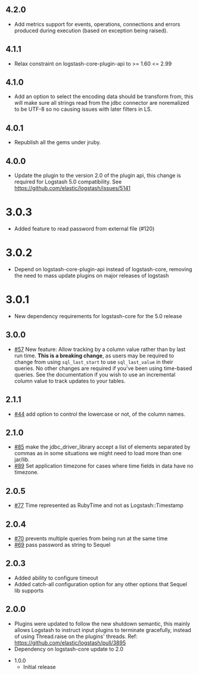 ## 4.2.0 
  - Add  metrics support for events, operations, connections and errors produced during execution (based on exception being raised).

## 4.1.1
  - Relax constraint on logstash-core-plugin-api to >= 1.60 <= 2.99

## 4.1.0
  - Add an option to select the encoding data should be transform from,
    this will make sure all strings read from the jdbc connector are
    noremalized to be UTF-8 so no causing issues with later filters in LS.
## 4.0.1
  - Republish all the gems under jruby.
## 4.0.0
  - Update the plugin to the version 2.0 of the plugin api, this change is required for Logstash 5.0 compatibility. See https://github.com/elastic/logstash/issues/5141
# 3.0.3
  - Added feature to read password from external file (#120)
# 3.0.2
  - Depend on logstash-core-plugin-api instead of logstash-core, removing the need to mass update plugins on major releases of logstash
# 3.0.1
  - New dependency requirements for logstash-core for the 5.0 release
## 3.0.0
  - [#57](https://github.com/logstash-plugins/logstash-input-jdbc/issues/57) New feature: Allow tracking by a column value rather than by last run time.  **This is a breaking change**, as users may be required to change from using `sql_last_start` to use `sql_last_value` in their queries.  No other changes are required if you've been using time-based queries.  See the documentation if you wish to use an incremental column value to track updates to your tables.

## 2.1.1
  - [#44](https://github.com/logstash-plugins/logstash-input-jdbc/issues/44) add option to control the lowercase or not, of the column names.

## 2.1.0
  - [#85](https://github.com/logstash-plugins/logstash-input-jdbc/issues/85) make the jdbc_driver_library accept a list of elements separated by commas as in some situations we might need to load more than one jar/lib.
  - [#89](https://github.com/logstash-plugins/logstash-input-jdbc/issues/89) Set application timezone for cases where time fields in data have no timezone.

## 2.0.5
  - [#77](https://github.com/logstash-plugins/logstash-input-jdbc/issues/77) Time represented as RubyTime and not as Logstash::Timestamp

## 2.0.4
  - [#70](https://github.com/logstash-plugins/logstash-input-jdbc/pull/70) prevents multiple queries from being run at the same time
  - [#69](https://github.com/logstash-plugins/logstash-input-jdbc/pull/69) pass password as string to Sequel

## 2.0.3
 - Added ability to configure timeout
 - Added catch-all configuration option for any other options that Sequel lib supports

## 2.0.0
 - Plugins were updated to follow the new shutdown semantic, this mainly allows Logstash to instruct input plugins to terminate gracefully,
   instead of using Thread.raise on the plugins' threads. Ref: https://github.com/elastic/logstash/pull/3895
 - Dependency on logstash-core update to 2.0

* 1.0.0
  - Initial release
